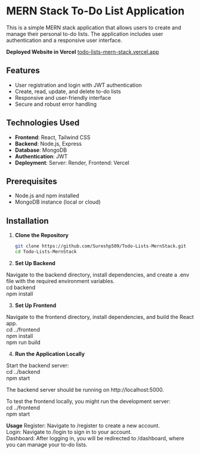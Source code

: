 # MERN Stack To-Do List Application

This is a simple MERN stack application that allows users to create and manage their personal to-do lists. The application includes user authentication and a responsive user interface.

**Deployed Website in Vercel**
[todo-lists-mern-stack.vercel.app](https://todo-lists-mern-stack.vercel.app)

## Features

- User registration and login with JWT authentication
- Create, read, update, and delete to-do lists
- Responsive and user-friendly interface
- Secure and robust error handling

## Technologies Used

- **Frontend**: React, Tailwind CSS
- **Backend**: Node.js, Express
- **Database**: MongoDB
- **Authentication**: JWT
- **Deployment**: Server: Render, Frontend: Vercel

## Prerequisites

- Node.js and npm installed
- MongoDB instance (local or cloud)

## Installation

1. **Clone the Repository**

   ```bash
   git clone https://github.com/Sureshp509/Todo-Lists-MernStack.git
   cd Todo-Lists-MernStack

2. **Set Up Backend**  

Navigate to the backend directory, install dependencies, and create a .env file with the required environment variables.  
    cd backend  
    npm install  

3. **Set Up Frontend**

Navigate to the frontend directory, install dependencies, and build the React app.  
cd ../frontend  
npm install  
npm run build  

4. **Run the Application Locally**

Start the backend server:  
cd ../backend  
npm start  

The backend server should be running on http://localhost:5000.  

To test the frontend locally, you might run the development server:  
cd ../frontend  
npm start  

**Usage**
Register: Navigate to /register to create a new account.  
Login: Navigate to /login to sign in to your account.  
Dashboard: After logging in, you will be redirected to /dashboard, where you can manage your to-do lists.  

